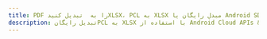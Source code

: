 ---title: PDF را به  تبدیل کنیدXLSX، PCL به XLSX مبدل رایگان یا Android SDKdescription: تبدیل رایگانPCL به XLSX با استفاده از Android Cloud APIs & SDK همچنین اسناد PDF را در Cloud ایجاد، ویرایش و رندر کنید.---